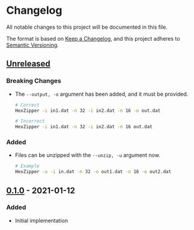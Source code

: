# Changelog

All notable changes to this project will be documented in this file.

The format is based on [Keep a Changelog](https://keepachangelog.com/en/1.0.0/),
and this project adheres to
[Semantic Versioning](https://semver.org/spec/v2.0.0.html).

## [Unreleased]

### Breaking Changes

- The `--output, -o` argument has been added, and it must be provided.

  ```bash
  # Correct
  HexZipper -i in1.dat -n 32 -i in2.dat -n 16 -o out.dat

  # Incorrect
  HexZipper -i in1.dat -n 32 -i in2.dat -n 16 out.dat
  ```

### Added

- Files can be unzipped with the `--unzip, -u` argument now.

  ```bash
  # Example
  HexZipper -u -i in.dat -n 32 -o out1.dat -n 16 -o out2.dat
  ```

## [0.1.0] - 2021-01-12

### Added

- Initial implementation

[unreleased]: https://github.com/jordanbtucker/HexZipper/compare/v0.1.0...HEAD
[0.1.0]: https://github.com/jordanbtucker/HexZipper/releases/tag/v0.1.0
